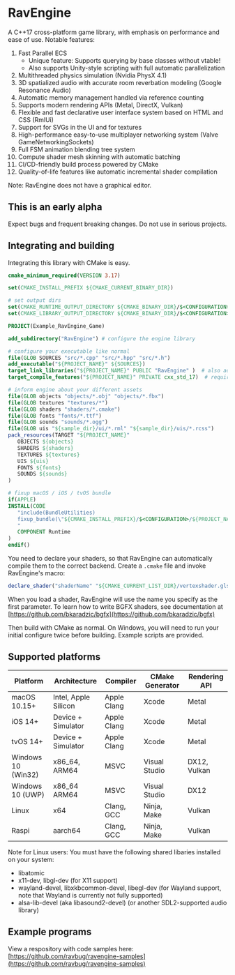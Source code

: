 # RavEngine
A C++17 cross-platform game library, with emphasis on performance and ease of use. Notable features:
1. Fast Parallel ECS
   - Unique feature: Supports querying by base classes without vtable!
   - Also supports Unity-style scripting with full automatic parallelization
2. Multithreaded physics simulation (Nvidia PhysX 4.1)
3. 3D spatialized audio with accurate room reverbation modeling (Google Resonance Audio)
4. Automatic memory management handled via reference counting 
5. Supports modern rendering APIs (Metal, DirectX, Vulkan)
6. Flexible and fast declarative user interface system based on HTML and CSS (RmlUi)
7. Support for SVGs in the UI and for textures
8. High-performance easy-to-use multiplayer networking system (Valve GameNetworkingSockets)
9. Full FSM animation blending tree system
10. Compute shader mesh skinning with automatic batching
11. CI/CD-friendly build process powered by CMake
12. Quality-of-life features like automatic incremental shader compilation

Note: RavEngine does not have a graphical editor.

## This is an early alpha
Expect bugs and frequent breaking changes. Do not use in serious projects. 

## Integrating and building
Integrating this library with CMake is easy. 
```cmake
cmake_minimum_required(VERSION 3.17)

set(CMAKE_INSTALL_PREFIX ${CMAKE_CURRENT_BINARY_DIR})

# set output dirs
set(CMAKE_RUNTIME_OUTPUT_DIRECTORY ${CMAKE_BINARY_DIR}/$<CONFIGURATION>)
set(CMAKE_LIBRARY_OUTPUT_DIRECTORY ${CMAKE_BINARY_DIR}/$<CONFIGURATION>)

PROJECT(Example_RavEngine_Game)

add_subdirectory("RavEngine") # configure the engine library

# configure your executable like normal
file(GLOB SOURCES "src/*.cpp" "src/*.hpp" "src/*.h")
add_executable("${PROJECT_NAME}" ${SOURCES})
target_link_libraries("${PROJECT_NAME}" PUBLIC "RavEngine" )  # also adds header includes
target_compile_features("${PROJECT_NAME}" PRIVATE cxx_std_17)  # require C++17

# inform engine about your different assets
file(GLOB objects "objects/*.obj" "objects/*.fbx")
file(GLOB textures "textures/*")
file(GLOB shaders "shaders/*.cmake")
file(GLOB fonts "fonts/*.ttf")
file(GLOB sounds "sounds/*.ogg")
file(GLOB uis "${sample_dir}/ui/*.rml" "${sample_dir}/uis/*.rcss")
pack_resources(TARGET "${PROJECT_NAME}" 
   OBJECTS ${objects}
   SHADERS ${shaders}
   TEXTURES ${textures}
   UIS ${uis}
   FONTS ${fonts}
   SOUNDS ${sounds}
)

# fixup macOS / iOS / tvOS bundle
if(APPLE)
INSTALL(CODE 
   "include(BundleUtilities)
   fixup_bundle(\"${CMAKE_INSTALL_PREFIX}/$<CONFIGURATION>/${PROJECT_NAME}.app\" \"\" \"\")
   " 
   COMPONENT Runtime
)
endif()
```
You need to declare your shaders, so that RavEngine can automatically compile them to the correct backend. Create a `.cmake` file and invoke RavEngine's macro:
```cmake
declare_shader("shaderName" "${CMAKE_CURRENT_LIST_DIR}/vertexshader.glsl" "${CMAKE_CURRENT_LIST_DIR}/fragmentshader.glsl" "${CMAKE_CURRENT_LIST_DIR}/varying.def.hlsl")
```
When you load a shader, RavEngine will use the name you specify as the first parameter. To learn how to write BGFX shaders, see documentation at [https://github.com/bkaradzic/bgfx](https://github.com/bkaradzic/bgfx)

Then build with CMake as normal. On Windows, you will need to run your initial configure twice before building. Example scripts are provided. 

## Supported platforms
| Platform | Architecture | Compiler | CMake Generator | Rendering API |
| --- | --- | --- | --- | --- |
| macOS 10.15+ | Intel, Apple Silicon | Apple Clang | Xcode | Metal |
| iOS 14+ | Device + Simulator | Apple Clang | Xcode | Metal |
| tvOS 14+ | Device + Simulator | Apple Clang | Xcode | Metal |
| Windows 10 (Win32) | x86_64, ARM64 | MSVC | Visual Studio | DX12, Vulkan |
| Windows 10 (UWP) | x86_64 ARM64 | MSVC | Visual Studio | DX12 |
| Linux | x64 | Clang, GCC | Ninja, Make | Vulkan |
| Raspi | aarch64 | Clang, GCC | Ninja, Make | Vulkan |

Note for Linux users: You must have the following shared libaries installed on your system:
- libatomic
- x11-dev, libgl-dev (for X11 support)
- wayland-devel, libxkbcommon-devel, libegl-dev (for Wayland support, note that Wayland is currently not fully supported)
- alsa-lib-devel (aka libasound2-devel) (or another SDL2-supported audio library)

## Example programs
View a respository with code samples here: [https://github.com/ravbug/ravengine-samples](https://github.com/ravbug/ravengine-samples)
